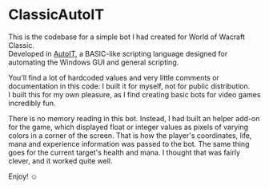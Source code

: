 # ClassicAutoIT

This is the codebase for a simple bot I had created for World of Wacraft Classic.  
Developed in [AutoIT](https://www.autoitscript.com/site/), a BASIC-like scripting language designed for automating the Windows GUI and general scripting.

You'll find a lot of hardcoded values and very little comments or documentation in this code: I built it for myself, not for public distribution.  
I built this for my own pleasure, as I find creating basic bots for video games incredibly fun.

There is no memory reading in this bot. Instead, I had built an helper add-on for the game, which displayed float or integer values as pixels of varying colors in a corner of the screen. That is how the player's coordinates, life, mana and experience information was passed to the bot. The same thing goes for the current target's health and mana. I thought that was fairly clever, and it worked quite well.

Enjoy! ☺️
